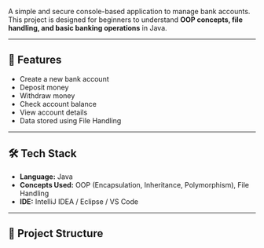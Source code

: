 
A simple and secure console-based application to manage bank accounts.  
This project is designed for beginners to understand **OOP concepts, file handling, and basic banking operations** in Java.  

---

## 🚀 Features  
- Create a new bank account  
- Deposit money  
- Withdraw money  
- Check account balance  
- View account details  
- Data stored using File Handling  

---

## 🛠️ Tech Stack  
- **Language:** Java  
- **Concepts Used:** OOP (Encapsulation, Inheritance, Polymorphism), File Handling  
- **IDE:** IntelliJ IDEA / Eclipse / VS Code  

---

## 📂 Project Structure  
